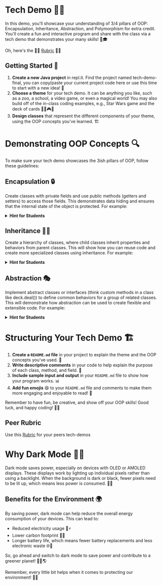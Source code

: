 # Tech Demo 🚀🌟

In this demo, you'll showcase your understanding of 3/4 pillars of OOP: Encapsulation, Inheritance, Abstraction, and Polymorphism for extra credit. You'll create a fun and interactive program and share with the class via a tech demo that demonstrates your many skills! 🎉🎓

Oh, here's the 🧙‍♀️ [Rubric](https://github.com/kyle1james/oopCapstone2023/tree/main) 🧙‍♀️


## Getting Started 🏁

1. **Create a new Java project** in repl.it. Find the project named tech-demo-final, you can copy/paste your current project code here or use this time to start with a new idea! 🤖
2. **Choose a theme** for your tech demo. It can be anything you like, such as a zoo, a school, a video game, or even a magical world! You may also build off of the in-class coding examples, e.g., Star Wars game and the deck of cards 🦁🏫🎮🧙
3. **Design classes** that represent the different components of your theme, using the OOP concepts you've learned. 🏗

# Demonstrating OOP Concepts 🔍

To make sure your tech demo showcases the 3ish pillars of OOP, follow these guidelines:

## Encapsulation 🔒

Create classes with private fields and use public methods (getters and setters) to access those fields. This demonstrates data hiding and ensures that the internal state of the object is protected. For example:

<details>
<summary><strong>Hint for Students</strong></summary>

```java
// Encapsulation Example
// Shape.java
class Shape {
  // Encapsulation 
  private float area;

  // Encapsulation
  private float perimeter;
}

// Main.java
public class Main {
  public static void main(String[] args) {
    // Create a Circle object with a radius of 5.0
    Circle circle = new Circle(5.0);
  }
}
```
Extension: try to make this code work while keeping area and perimeter encapsulated

</details>


## Inheritance 👨‍👧
Create a hierarchy of classes, where child classes inherit properties and behaviors from parent classes. This will show how you can reuse code and create more specialized classes using inheritance. For example:

<details>
<summary><strong>Hint for Students</strong></summary>

```java
// Inheritance Example
// Shape.java
class Shape {
  // method to calculate the area of the shape
  public double getArea();

  // method to calculate the perimeter of the shape
  public double getPerimeter();
}

// Main.java
public class Main {
  public static void main(String[] args) {
    // Create a Circle object with a radius of 5.0
    Circle circle = new Circle(5.0);
  }
}
```
Extension: try to create the get methods!

</details>


## Abstraction 🎭
Implement abstract classes or interfaces (think custom methods in a class like deck.deal()) to define common behaviors for a group of related classes. This will demonstrate how abstraction can be used to create flexible and extensible code. For example:

<details>
<summary><strong>Hint for Students</strong></summary>

```java
// Shape.java
class Shape {
  // method to calculate the area of the shape
  public double getArea();

  // method to calculate the perimeter of the shape
  public double getPerimeter();
}
// Circle.java
class Circle extends Shape {
  private double radius;

  public Circle(double radius) {
    this.radius = radius;
  }


// Main.java
public class Main {
  public static void main(String[] args) {
    // Create a Circle object with a radius of 5.0
    Circle circle = new Circle(5.0);
  }
}
```
Extension: try abstraction outside of main.java

</details>

# Structuring Your Tech Demo 🏗

1. **Create a `README.md` file** in your project to explain the theme and the OOP concepts you've used. 📝
2. **Write descriptive comments** in your code to help explain the purpose of each class, method, and field. 💬
3. **Include sample input and output** in your `README.md` file to show how your program works. 📊
4. **Add fun emojis** 😄 to your `README.md` file and comments to make them more engaging and enjoyable to read! 🎨

Remember to have fun, be creative, and show off your OOP skills! Good luck, and happy coding! 🚀🌟

## Peer Rubric

Use this [Rubric](https://github.com/kyle1james/oopCapstone2023/tree/main) for your peers tech-demos

# Why Dark Mode 🌃🌿

Dark mode saves power, especially on devices with OLED or AMOLED displays. These displays work by lighting up individual pixels rather than using a backlight. When the background is dark or black, fewer pixels need to be lit up, which means less power is consumed. 📱💡

## Benefits for the Environment 🌍

By saving power, dark mode can help reduce the overall energy consumption of your devices. This can lead to:

- Reduced electricity usage 🏡⚡
- Lower carbon footprint 🦶🌳
- Longer battery life, which means fewer battery replacements and less electronic waste 🌐🔋

So, go ahead and switch to dark mode to save power and contribute to a greener planet! 🌃🌿🌎

Remember, every little bit helps when it comes to protecting our environment! 🤗💚


